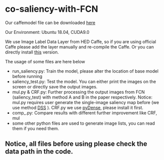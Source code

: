 # co-saliency-with-FCN
Our caffemodel file can be downloaded [here](敌法敌法链接)

Our Environment: Ubuntu 18.04, CUDA9.0

We use Image Label Data Layer from HED Caffe, so  if you are using official Caffe please add the layer manually and re-compile the Caffe. Or you can directly install [this](https://github.com/Andrew-Qibin/caffe_dss) version.

The usage of some files are here below

- run_saliency.py: Train the model, please alter the location of base model before running
- saliency_test.py: Test the model. You can either print the images on the screen or directly save the output images. 
- mul.py & CRF.py: Further processing the output images from FCN (saliency_test) with method A and B in the paper respectively. Notice: mul.py requires user generate the single-image saliency map before (we use method [DSS](https://github.com/Andrew-Qibin/DSS]) ). CRF.py we use [pyDense](https://github.com/lucasb-eyer/pydensecrf), please install it first.
- comp_.py: Compare results with different further improvement like CRF, mul
- some other python files are used to generate image lists, you can read them if you need them.

## Notice, all files before using please check the data path in the code.
